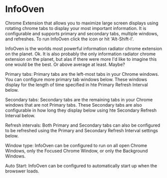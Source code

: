 # InfoOven
Chrome Extension that allows you to maximize large screen displays using rotating chrome tabs to display your most important information. It is configurable and supports primary and secondary tabs, multiple windows, and refreshes. To run InfoOven click the icon or hit 'Alt-Shift-I'.


InfoOven is the worlds most powerful information radiator chrome extension on the planet. Ok. It is also probably the only information radiator chrome extension on the planet, but alas if there were more I'd like to imagine this one would be the best. Or above average at least. Maybe?

Primary tabs: Primary tabs are the left-most tabs in your Chrome windows. You can configure more primary tab windows below. These windows display for the length of time specified in hte Primary Refresh Interval below.

Secondary tabs: Secondary tabs are the remaining tabs in your Chrome windows that are not Primary tabs. These Secondary tabs are also configurable in how long they display below using hte Secondary Refresh Interval below.

Refresh intervals: Both Primary and Secondary tabs can also be configured to be refreshed using the Primary and Secondary Refresh Interval settings below. 

Window type: InfoOven can be configured to run on all open Chrome Windows, only the Focused Chrome Window, or only the Background Windows.

Auto Start: InfoOven can be configured to automatically start up when the browswer loads.
				
